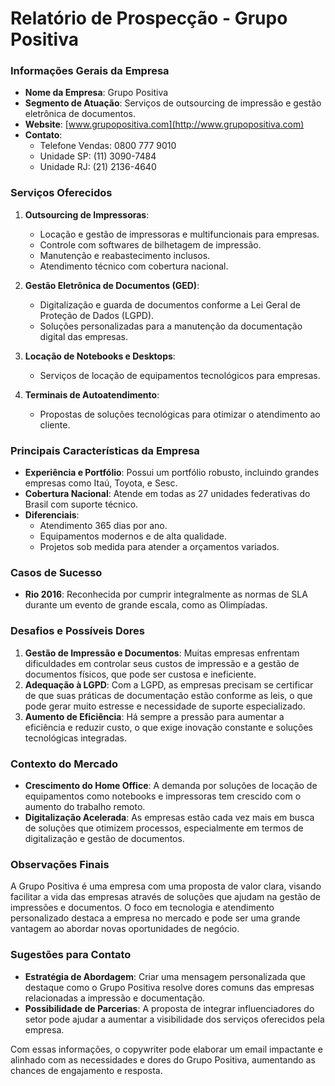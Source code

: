 # Relatório de Prospecção - Grupo Positiva

### Informações Gerais da Empresa
- **Nome da Empresa**: Grupo Positiva
- **Segmento de Atuação**: Serviços de outsourcing de impressão e gestão eletrônica de documentos.
- **Website**: [www.grupopositiva.com](http://www.grupopositiva.com)
- **Contato**: 
  - Telefone Vendas: 0800 777 9010
  - Unidade SP: (11) 3090-7484
  - Unidade RJ: (21) 2136-4640

### Serviços Oferecidos
1. **Outsourcing de Impressoras**:
   - Locação e gestão de impressoras e multifuncionais para empresas.
   - Controle com softwares de bilhetagem de impressão.
   - Manutenção e reabastecimento inclusos.
   - Atendimento técnico com cobertura nacional.
  
2. **Gestão Eletrônica de Documentos (GED)**:
   - Digitalização e guarda de documentos conforme a Lei Geral de Proteção de Dados (LGPD).
   - Soluções personalizadas para a manutenção da documentação digital das empresas.

3. **Locação de Notebooks e Desktops**:
   - Serviços de locação de equipamentos tecnológicos para empresas.

4. **Terminais de Autoatendimento**:
   - Propostas de soluções tecnológicas para otimizar o atendimento ao cliente.

### Principais Características da Empresa
- **Experiência e Portfólio**: Possui um portfólio robusto, incluindo grandes empresas como Itaú, Toyota, e Sesc.
- **Cobertura Nacional**: Atende em todas as 27 unidades federativas do Brasil com suporte técnico.
- **Diferenciais**:
  - Atendimento 365 dias por ano.
  - Equipamentos modernos e de alta qualidade.
  - Projetos sob medida para atender a orçamentos variados.
  
### Casos de Sucesso
- **Rio 2016**: Reconhecida por cumprir integralmente as normas de SLA durante um evento de grande escala, como as Olimpíadas.
  
### Desafios e Possíveis Dores
1. **Gestão de Impressão e Documentos**: Muitas empresas enfrentam dificuldades em controlar seus custos de impressão e a gestão de documentos físicos, que pode ser custosa e ineficiente. 
2. **Adequação à LGPD**: Com a LGPD, as empresas precisam se certificar de que suas práticas de documentação estão conforme as leis, o que pode gerar muito estresse e necessidade de suporte especializado.
3. **Aumento de Eficiência**: Há sempre a pressão para aumentar a eficiência e reduzir custo, o que exige inovação constante e soluções tecnológicas integradas.

### Contexto do Mercado
- **Crescimento do Home Office**: A demanda por soluções de locação de equipamentos como notebooks e impressoras tem crescido com o aumento do trabalho remoto.
- **Digitalização Acelerada**: As empresas estão cada vez mais em busca de soluções que otimizem processos, especialmente em termos de digitalização e gestão de documentos.

### Observações Finais
A Grupo Positiva é uma empresa com uma proposta de valor clara, visando facilitar a vida das empresas através de soluções que ajudam na gestão de impressões e documentos. O foco em tecnologia e atendimento personalizado destaca a empresa no mercado e pode ser uma grande vantagem ao abordar novas oportunidades de negócio.

### Sugestões para Contato
- **Estratégia de Abordagem**: Criar uma mensagem personalizada que destaque como o Grupo Positiva resolve dores comuns das empresas relacionadas a impressão e documentação.
- **Possibilidade de Parcerias**: A proposta de integrar influenciadores do setor pode ajudar a aumentar a visibilidade dos serviços oferecidos pela empresa.

Com essas informações, o copywriter pode elaborar um email impactante e alinhado com as necessidades e dores do Grupo Positiva, aumentando as chances de engajamento e resposta.